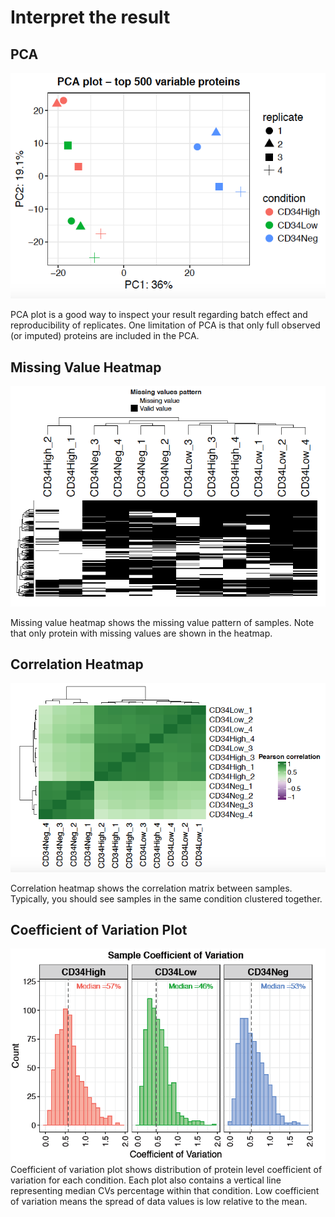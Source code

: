 # Interpret the result

## PCA

![PCA Plot](Images/PCA_plot.png)

PCA plot is a good way to inspect your result regarding batch effect and reproducibility of replicates. One limitation of PCA is that only full observed (or imputed) proteins are included in the PCA.  

## Missing Value Heatmap

![Missing Value Heatmap](Images/missing_heatmap.png)

Missing value heatmap shows the missing value pattern of samples. Note that only protein with missing values are shown in the heatmap.

## Correlation Heatmap

![Correlation Plot](Images/correlation_plot.png)

Correlation heatmap shows the correlation matrix between samples. Typically, you should see samples in the same condition clustered together.

## Coefficient of Variation Plot

![CV plot](Images/CV_plot.png)
Coefficient of variation plot shows distribution of protein level coefficient of variation for each condition. Each plot also contains a vertical line representing median CVs percentage within that condition. Low coefficient of variation means the spread of data values is low relative to the mean.